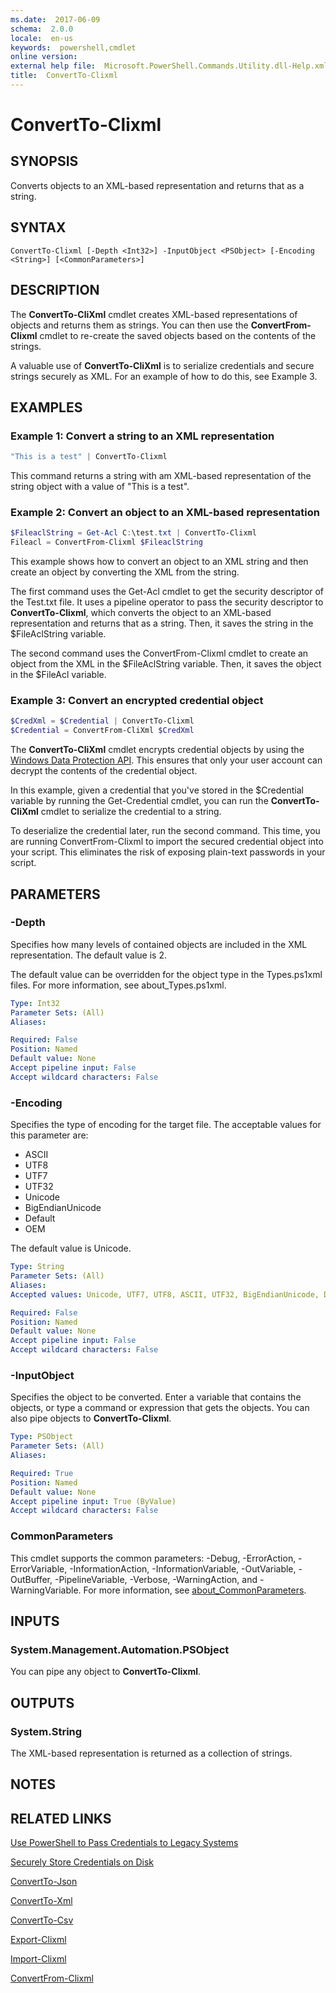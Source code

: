 ```yaml
---
ms.date:  2017-06-09
schema:  2.0.0
locale:  en-us
keywords:  powershell,cmdlet
online version:  
external help file:  Microsoft.PowerShell.Commands.Utility.dll-Help.xml
title:  ConvertTo-Clixml
---
```


# ConvertTo-Clixml

## SYNOPSIS
Converts objects to an XML-based representation and returns that as a string.

## SYNTAX

```
ConvertTo-Clixml [-Depth <Int32>] -InputObject <PSObject> [-Encoding <String>] [<CommonParameters>]
```

## DESCRIPTION
The **ConvertTo-CliXml** cmdlet creates XML-based representations of objects and returns them as strings.
You can then use the **ConvertFrom-Clixml** cmdlet to re-create the saved objects based on the contents of the strings.

A valuable use of **ConvertTo-CliXml** is to serialize credentials and secure strings securely as XML.
For an example of how to do this, see Example 3.

## EXAMPLES

### Example 1: Convert a string to an XML representation

```powershell
"This is a test" | ConvertTo-Clixml
```

This command returns a string with am XML-based representation of the string object with a value of "This is a test".

### Example 2: Convert an object to an XML-based representation

```powershell
$FileaclString = Get-Acl C:\test.txt | ConvertTo-Clixml
Fileacl = ConvertFrom-Clixml $FileaclString
```

This example shows how to convert an object to an XML string and then create an object by converting the XML from the string.

The first command uses the Get-Acl cmdlet to get the security descriptor of the Test.txt file.
It uses a pipeline operator to pass the security descriptor to **ConvertTo-Clixml**, which converts the object to an XML-based representation and returns that as a string.
Then, it saves the string in the $FileAclString variable.

The second command uses the ConvertFrom-Clixml cmdlet to create an object from the XML in the $FileAclString variable.
Then, it saves the object in the $FileAcl variable.

### Example 3: Convert an encrypted credential object

```powershell
$CredXml = $Credential | ConvertTo-Clixml
$Credential = ConvertFrom-CliXml $CredXml
```

The **ConvertTo-CliXml** cmdlet encrypts credential objects by using the
[Windows Data Protection API](http://msdn.microsoft.com/library/windows/apps/xaml/hh464970.aspx).
This ensures that only your user account can decrypt the contents of the credential object.

In this example, given a credential that you've stored in the $Credential variable by running the Get-Credential cmdlet, you can run the **ConvertTo-CliXml** cmdlet to serialize the credential to a string.

To deserialize the credential later, run the second command.
This time, you are running ConvertFrom-Clixml to import the secured credential object into your script.
This eliminates the risk of exposing plain-text passwords in your script.

## PARAMETERS

### -Depth
Specifies how many levels of contained objects are included in the XML representation.
The default value is 2.

The default value can be overridden for the object type in the Types.ps1xml files.
For more information, see about_Types.ps1xml.

```yaml
Type: Int32
Parameter Sets: (All)
Aliases: 

Required: False
Position: Named
Default value: None
Accept pipeline input: False
Accept wildcard characters: False
```

### -Encoding
Specifies the type of encoding for the target file.
The acceptable values for this parameter are:

- ASCII
- UTF8
- UTF7
- UTF32
- Unicode
- BigEndianUnicode
- Default
- OEM

The default value is Unicode.

```yaml
Type: String
Parameter Sets: (All)
Aliases: 
Accepted values: Unicode, UTF7, UTF8, ASCII, UTF32, BigEndianUnicode, Default, OEM

Required: False
Position: Named
Default value: None
Accept pipeline input: False
Accept wildcard characters: False
```

### -InputObject
Specifies the object to be converted.
Enter a variable that contains the objects, or type a command or expression that gets the objects.
You can also pipe objects to **ConvertTo-Clixml**.

```yaml
Type: PSObject
Parameter Sets: (All)
Aliases: 

Required: True
Position: Named
Default value: None
Accept pipeline input: True (ByValue)
Accept wildcard characters: False
```

### CommonParameters
This cmdlet supports the common parameters: -Debug, -ErrorAction, -ErrorVariable, -InformationAction, -InformationVariable, -OutVariable, -OutBuffer, -PipelineVariable, -Verbose, -WarningAction, and -WarningVariable. For more information, see [about_CommonParameters](../../Microsoft.PowerShell.Core/About/about_CommonParameters.md).

## INPUTS

### System.Management.Automation.PSObject
You can pipe any object to **ConvertTo-Clixml**.

## OUTPUTS

### System.String
The XML-based representation is returned as a collection of strings.

## NOTES

## RELATED LINKS

[Use PowerShell to Pass Credentials to Legacy Systems](http://blogs.technet.com/b/heyscriptingguy/archive/2011/06/05/use-powershell-to-pass-credentials-to-legacy-systems.aspx)

[Securely Store Credentials on Disk](http://powershellcookbook.com/recipe/PukO/securely-store-credentials-on-disk)

[ConvertTo-Json](ConvertTo-Json.md)

[ConvertTo-Xml](ConvertTo-Xml.md)

[ConvertTo-Csv](ConvertTo-Csv.md)

[Export-Clixml](Export-Clixml.md)

[Import-Clixml](Import-Clixml.md)

[ConvertFrom-Clixml](ConvertFrom-Clixml.md)
